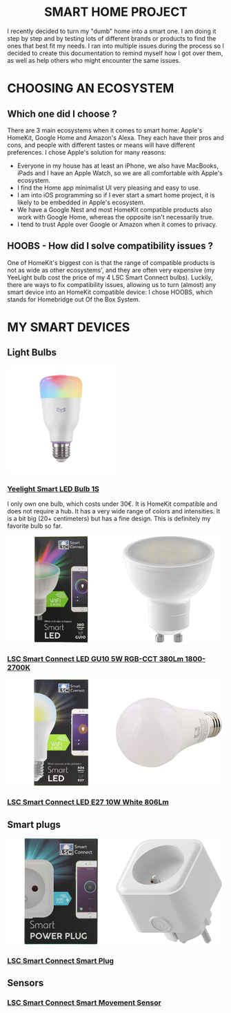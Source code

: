 <h1 align="center">SMART HOME PROJECT</h1>

I recently decided to turn my "dumb" home into a smart one. I am doing it step by step and by testing lots of different brands or products to find the ones that best fit my needs.
I ran into multiple issues during the process so I decided to create this documentation to remind myself how I got over them, as well as help others who might encounter the same issues.

# CHOOSING AN ECOSYSTEM

## Which one did I choose ?

There are 3 main ecosystems when it comes to smart home: Apple's HomeKit, Google Home and Amazon's Alexa. They each have their pros and cons, and people with different tastes or means will have different preferences. I chose Apple's solution for many reasons:
  - Everyone in my house has at least an iPhone, we also have MacBooks, iPads and I have an Apple Watch, so we are all comfortable with Apple's ecosystem.
  - I find the Home app minimalist UI very pleasing and easy to use.
  - I am into iOS programming so if I ever start a smart home project, it is likely to be embedded in Apple's ecosystem.
  - We have a Google Nest and most HomeKit compatible products also work with Google Home, whereas the opposite isn't necessarily true.
  - I tend to trust Apple over Google or Amazon when it comes to privacy.

## HOOBS - How did I solve compatibility issues ?

One of HomeKit's biggest con is that the range of compatible products is not as wide as other ecosystems', and they are often very expensive (my YeeLight bulb cost the price of my 4 LSC Smart Connect bulbs).
Luckily, there are ways to fix compatibility issues, allowing us to turn (almost) any smart device into an HomeKit compatible device: I chose HOOBS, which stands for Homebridge out Of the Box System.


# MY SMART DEVICES

## Light Bulbs

<img src="img/yeelight-1S.jpg" width=250> 

### [Yeelight Smart LED Bulb 1S](https://www.amazon.fr/Yeelight-millions-couleurs-Compatible-Assistant/dp/B0832XR68B/ref=sxts_sxwds-bia-wc-p13n1_0) 
I only own one bulb, which costs under 30€. It is HomeKit compatible and does not require a hub. It has a very wide range of colors and intensities. It is a bit big (20+ centimeters) but has a fine design. This is definitely my favorite bulb so far.


<img src="img/lsc-smart-led-GU10-box.jpeg" width=250><img src="img/lsc-smart-led-GU10.jpeg" width=250>

### [LSC Smart Connect LED GU10 5W RGB-CCT 380Lm 1800-2700K](https://www.action.com/fr-fr/p/spot-multicolore-connecte-lsc-smart-connect-2/)

<img src="img/lsc-smart-led-E27-box.jpeg" width=250><img src="img/lsc-smart-led-E27.jpeg" width=250>

### [LSC Smart Connect LED E27 10W White 806Lm ](https://www.action.com/fr-fr/p/lampe-led-intelligente-lsc-smart-connect3/)

## Smart plugs

<img src="img/lsc-smart-plug-box.jpeg" width=250><img src="img/lsc-smart-plug.jpeg" width=250>


### [LSC Smart Connect Smart Plug](https://www.action.com/fr-fr/p/prise-intelligente-lsc-smart-connect/)


## Sensors
### [LSC Smart Connect Smart Movement Sensor](https://www.action.com/fr-fr/p/dummy-3000370/)


